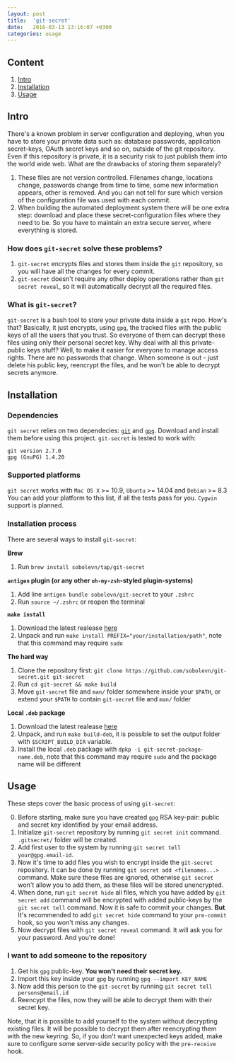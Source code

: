 ```yaml
---
layout: post
title:  'git-secret'
date:   2016-03-13 13:16:07 +0300
categories: usage
---
```

## Content

1. [Intro](#intro)
2. [Installation](#installation)
3. [Usage](#usage)

## Intro

There's a known problem in server configuration and deploying, when you have to store your private data such as: database passwords, application secret-keys, OAuth secret keys and so on, outside of the git repository. Even if this repository is private, it is a security risk to just publish them into the world wide web. What are the drawbacks of storing them separately?

1. These files are not version controlled. Filenames change, locations change, passwords change from time to time, some new information appears, other is removed. And you can not tell for sure which version of the configuration file was used with each commit.
2. When building the automated deployment system there will be one extra step: download and place these secret-configuration files where they need to be. So you have to maintain an extra secure server, where everything is stored.

### How does `git-secret` solve these problems?

1. `git-secret` encrypts files and stores them inside the `git` repository, so you will have all the changes for every commit.
2. `git-secret` doesn't require any other deploy operations rather than `git secret reveal`, so it will automatically decrypt all the required files.

### What is `git-secret`?

`git-secret` is a bash tool to store your private data inside a `git` repo. How's that? Basically, it just encrypts, using `gpg`, the tracked files with the public keys of all the users that you trust. So everyone of them can decrypt these files using only their personal secret key. Why deal with all this private-public keys stuff? Well, to make it easier for everyone to manage access rights. There are no passwords that change. When someone is out - just delete his public key, reencrypt the files, and he won't be able to decrypt secrets anymore.

## Installation

### Dependencies

`git secret` relies on two dependecies: [`git`][1] and [`gpg`][2]. Download and install them before using this project. `git-secret` is tested to work with:

    git version 2.7.0
    gpg (GnuPG) 1.4.20

### Supported platforms

`git secret` works with `Mac OS X` >= 10.9, `Ubuntu` >= 14.04 and `Debian` >= 8.3
You can add your platform to this list, if all the tests pass for you.
`Cygwin` support is planned.

### Installation process

There are several ways to install `git-secret`:

**Brew**

1. Run `brew install sobolevn/tap/git-secret`

**`antigen` plugin (or any other `oh-my-zsh`-styled plugin-systems)**

1. Add line `antigen bundle sobolevn/git-secret` to your `.zshrc`
2. Run `source ~/.zshrc` or reopen the terminal

**`make install`**

1. Download the latest realease [here](https://github.com/sobolevn/git-secret/releases)
2. Unpack and run `make install PREFIX="your/installation/path"`, note that this command may require `sudo`

**The hard way**

1. Clone the repository first: `git clone https://github.com/sobolevn/git-secret.git git-secret`
2. Run `cd git-secret && make build`
3. Move `git-secret` file and `man/` folder somewhere inside your `$PATH`, or extend your `$PATH` to contain `git-secret` file and `man/` folder

**Local `.deb` package**

1. Download the latest realease [here](https://github.com/sobolevn/git-secret/releases)
2. Unpack, and run `make build-deb`, it is possible to set the output folder with `$SCRIPT_BUILD_DIR` variable.
3. Install the local `.deb` package with `dpkp -i git-secret-package-name.deb`, note that this command may require `sudo` and the package name will be different

## Usage
These steps cover the basic process of using `git-secret`:

0. Before starting, make sure you have created `gpg` RSA key-pair: public and secret key identified by your email address.
1. Initialize `git-secret` repository by running `git secret init` command. `.gitsecret/` folder will be created.
2. Add first user to the system by running `git secret tell your@gpg.email-id`.
3. Now it's time to add files you wish to encrypt inside the `git-secret` repository. It can be done by running `git secret add <filenames...>` command. Make sure these files are ignored, otherwise `git secret` won't allow you to add them, as these files will be stored unencrypted.
4. When done, run `git secret hide` all files, which you have added by `git secret add` command will be encrypted with added public-keys by the `git secret tell` command. Now it is safe to commit your changes. **But**. It's recommended to add `git secret hide` command to your `pre-commit` hook, so you won't miss any changes.
5. Now decrypt files with `git secret reveal` command. It will ask you for your password. And you're done!

### I want to add someone to the repository
1. Get his `gpg` public-key. **You won't need their secret key.**
2. Import this key inside your `gpg` by running `gpg --import KEY_NAME`
3. Now add this person to the `git-secret` by running `git secret tell persons@email.id`
4. Reencypt the files, now they will be able to decrypt them with their secret key.

Note, that it is possible to add yourself to the system without decrypting existing files. It will be possible to decrypt them after reencrypting them with the new keyring. So, if you don't want unexpected keys added, make sure to configure some server-side security policy with the `pre-receive` hook.

[1]: https://git-scm.com/
[2]: https://www.gnupg.org/
